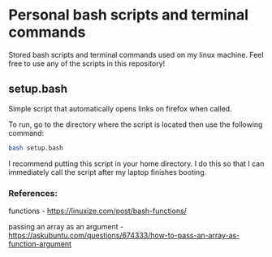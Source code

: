 # Personal bash scripts and terminal commands

Stored bash scripts and terminal commands used on my linux machine. Feel free to use any of the scripts in this repository!

## setup.bash

Simple script that automatically opens links on firefox when called.

To run, go to the directory where the script is located then use the following command:
```bash
bash setup.bash
```
I recommend putting this script in your home directory. I do this so that I can immediately call the
script after my laptop finishes booting.

### References:
functions - https://linuxize.com/post/bash-functions/

passing an array as an argument - https://askubuntu.com/questions/674333/how-to-pass-an-array-as-function-argument

